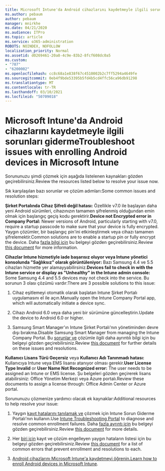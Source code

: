 ```yaml
---
title: Microsoft Intune'da Android cihazlarını kaydetmeyle ilgili sorunları giderme
ms.author: pebaum
author: pebaum
manager: mnirkhe
ms.date: 04/21/2020
ms.audience: ITPro
ms.topic: article
ms.service: o365-administration
ROBOTS: NOINDEX, NOFOLLOW
localization_priority: Normal
ms.assetid: d0269461-20a8-4c9e-83b2-8fcf608dc0a5
ms.custom:
- "787"
- "6200002"
ms.openlocfilehash: cc8c68a1e838f67c4510002b2c7ff5294a4649fe
ms.sourcegitcommit: 0eb4f9bde53395b5fd4b5cd4ffc56ca96db91298
ms.translationtype: MT
ms.contentlocale: tr-TR
ms.lasthandoff: 03/10/2021
ms.locfileid: "50709018"
---
```

# <a name="troubleshoot-issues-with-enrolling-android-devices-in-microsoft-intune"></a><span data-ttu-id="26e54-102">Microsoft Intune'da Android cihazlarını kaydetmeyle ilgili sorunları giderme</span><span class="sxs-lookup"><span data-stu-id="26e54-102">Troubleshoot issues with enrolling Android devices in Microsoft Intune</span></span>

<span data-ttu-id="26e54-103">Sorununuzu şimdi çözmek için aşağıda listelenen kaynakları gözden geçirebilirsiniz.</span><span class="sxs-lookup"><span data-stu-id="26e54-103">Review the resources listed below to resolve your issue now.</span></span>
  
<span data-ttu-id="26e54-104">Sık karşılaşılan bazı sorunlar ve çözüm adımları:</span><span class="sxs-lookup"><span data-stu-id="26e54-104">Some common issues and resolution steps:</span></span>
  
 <span data-ttu-id="26e54-105">**Şirket Portalında Cihaz Şifreli değil hatası:** Özellikle v7.0 ile başlayan daha yeni Android sürümleri, cihazınızın tamamen şifrelenmiş olduğundan emin olmak için başlangıç geçiş kodu gerektirir.</span><span class="sxs-lookup"><span data-stu-id="26e54-105">**Device not Encrypted error in Company Portal:** Newer versions of Android, particularly starting with v7.0, require a startup passcode to make sure that your device is fully encrypted.</span></span> <span data-ttu-id="26e54-106">Yaygın çözümler, bir başlangıç pin'ini etkinleştirmek veya cihazı tamamen şifrelemektir.</span><span class="sxs-lookup"><span data-stu-id="26e54-106">Common solutions are to enable a startup pin or fully encrypt the device.</span></span> <span data-ttu-id="26e54-107">Daha [fazla bilgi için](https://docs.microsoft.com/intune-user-help/your-device-appears-encrypted-but-cp-says-otherwise-android) bu belgeyi gözden geçirebilirsiniz.</span><span class="sxs-lookup"><span data-stu-id="26e54-107">Review [this document](https://docs.microsoft.com/intune-user-help/your-device-appears-encrypted-but-cp-says-otherwise-android) for more information.</span></span>
  
 <span data-ttu-id="26e54-108">**Cihazlar Intune hizmetiyle iade başarısız oluyor veya Intune yönetici konsolunda "Sağlıksız" olarak görüntüleniyor:** Bazı Samsung 4.4 ve 5.5 cihazları hizmette yer alamayyabilirsiniz.</span><span class="sxs-lookup"><span data-stu-id="26e54-108">**Devices fail to check in with the Intune service or display as "Unhealthy" in the Intune admin console:** Some Samsung 4.4 and 5.5 devices may not check into the service.</span></span> <span data-ttu-id="26e54-109">Bu sorunun 3 olası çözümü vardır:</span><span class="sxs-lookup"><span data-stu-id="26e54-109">There are 3 possible solutions to this issue:</span></span>
  
1. <span data-ttu-id="26e54-110">Cihaz eşitlemeyi otomatik olarak başlatan Intune Şirket Portalı uygulamasını el ile açın.</span><span class="sxs-lookup"><span data-stu-id="26e54-110">Manually open the Intune Company Portal app, which will automatically initiate a device sync.</span></span>

2. <span data-ttu-id="26e54-111">Cihazı Android 6.0 veya daha yeni bir sürümüne güncelleştirin.</span><span class="sxs-lookup"><span data-stu-id="26e54-111">Update the device to Android 6.0 or higher.</span></span>

3. <span data-ttu-id="26e54-112">Samsung Smart Manager'ın Intune Şirket Portalı'nın yönetiminden devre dışı bırakma.</span><span class="sxs-lookup"><span data-stu-id="26e54-112">Disable Samsung Smart Manager from managing the Intune Company Portal.</span></span> <span data-ttu-id="26e54-113">Bu [sorunlar ve](https://docs.microsoft.com/troubleshoot/mem/intune/troubleshoot-device-enrollment-in-intune#devices-fail-to-check-in-with-the-intune-service-and-display-as-unhealthy-in-the-intune-admin-console) çözümle ilgili daha ayrıntılı bilgi için bu belgeyi gözden geçirebilirsiniz.</span><span class="sxs-lookup"><span data-stu-id="26e54-113">Review [this document](https://docs.microsoft.com/troubleshoot/mem/intune/troubleshoot-device-enrollment-in-intune#devices-fail-to-check-in-with-the-intune-service-and-display-as-unhealthy-in-the-intune-admin-console) for further details on these issues and resolutions.</span></span>

 <span data-ttu-id="26e54-114">**Kullanıcı Lisans Türü Geçersiz** veya **Kullanıcı Adı Tanınmadı hatası:** Kullanıcıya Intune veya EMS lisansı atanıyor olması gerekir.</span><span class="sxs-lookup"><span data-stu-id="26e54-114">**User License Type Invalid** or **User Name Not Recognized error:** The user needs to be assigned an Intune or EMS license.</span></span> <span data-ttu-id="26e54-115">Şu belgeleri gözden geçirerek lisans atabilirsiniz: Office Yönetim Merkezi veya Azure portalı.</span><span class="sxs-lookup"><span data-stu-id="26e54-115">Review these documents to assign a license through: Office Admin Center or Azure portal.</span></span>
  
<span data-ttu-id="26e54-116">Sorununuzu çözmenize yardımcı olacak ek kaynaklar:</span><span class="sxs-lookup"><span data-stu-id="26e54-116">Additional resources to help resolve your issue:</span></span>
  
1. <span data-ttu-id="26e54-117">Yaygın [kayıt hatalarını tanılamak ve](https://devicemanagement.microsoft.com/#blade/Microsoft_Intune_DeviceSettings/TroubleshootBlade) çözmek için Intune Sorun Giderme Portalı'nın kullanın.</span><span class="sxs-lookup"><span data-stu-id="26e54-117">Use [Intune Troubleshooting Portal](https://devicemanagement.microsoft.com/#blade/Microsoft_Intune_DeviceSettings/TroubleshootBlade) to diagnose and resolve common enrollment failures.</span></span> <span data-ttu-id="26e54-118">Daha [fazla ayrıntı için](https://docs.microsoft.com/intune/help-desk-operators) bu belgeyi gözden geçirebilirsiniz.</span><span class="sxs-lookup"><span data-stu-id="26e54-118">Review [this document](https://docs.microsoft.com/intune/help-desk-operators) for more details.</span></span>

2. <span data-ttu-id="26e54-119">Her [biri için](https://docs.microsoft.com/troubleshoot/mem/intune/troubleshoot-device-enrollment-in-intune) kayıt ve çözüm engelleyen yaygın hataların listesi için bu belgeyi gözden geçirebilirsiniz.</span><span class="sxs-lookup"><span data-stu-id="26e54-119">Review [this document](https://docs.microsoft.com/troubleshoot/mem/intune/troubleshoot-device-enrollment-in-intune) for a list of common errors that prevent enrollment and resolutions to each.</span></span>

3. <span data-ttu-id="26e54-120">[Android cihazlarını Microsoft Intune'a kaydetmeyi öğrenin.](https://docs.microsoft.com/intune/android-enroll)</span><span class="sxs-lookup"><span data-stu-id="26e54-120">[Learn how to enroll Android devices in Microsoft Intune](https://docs.microsoft.com/intune/android-enroll).</span></span>
